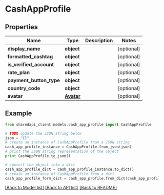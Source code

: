 # CashAppProfile


## Properties
Name | Type | Description | Notes
------------ | ------------- | ------------- | -------------
**display_name** | **object** |  | [optional] 
**formatted_cashtag** | **object** |  | [optional] 
**is_verified_account** | **object** |  | [optional] 
**rate_plan** | **object** |  | [optional] 
**payment_button_type** | **object** |  | [optional] 
**country_code** | **object** |  | [optional] 
**avatar** | [**Avatar**](Avatar.md) |  | [optional] 

## Example

```python
from sharedapi_client.models.cash_app_profile import CashAppProfile

# TODO update the JSON string below
json = "{}"
# create an instance of CashAppProfile from a JSON string
cash_app_profile_instance = CashAppProfile.from_json(json)
# print the JSON string representation of the object
print CashAppProfile.to_json()

# convert the object into a dict
cash_app_profile_dict = cash_app_profile_instance.to_dict()
# create an instance of CashAppProfile from a dict
cash_app_profile_form_dict = cash_app_profile.from_dict(cash_app_profile_dict)
```
[[Back to Model list]](../README.md#documentation-for-models) [[Back to API list]](../README.md#documentation-for-api-endpoints) [[Back to README]](../README.md)



